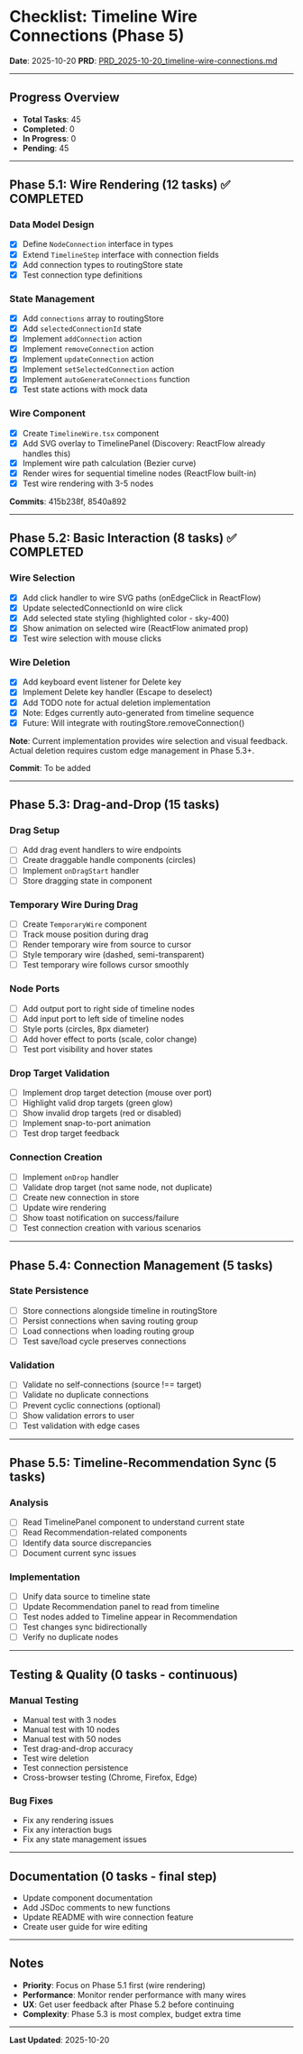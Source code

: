 # Checklist: Timeline Wire Connections (Phase 5)

**Date**: 2025-10-20
**PRD**: [PRD_2025-10-20_timeline-wire-connections.md](./PRD_2025-10-20_timeline-wire-connections.md)

---

## Progress Overview

- **Total Tasks**: 45
- **Completed**: 0
- **In Progress**: 0
- **Pending**: 45

---

## Phase 5.1: Wire Rendering (12 tasks) ✅ COMPLETED

### Data Model Design
- [x] Define `NodeConnection` interface in types
- [x] Extend `TimelineStep` interface with connection fields
- [x] Add connection types to routingStore state
- [x] Test connection type definitions

### State Management
- [x] Add `connections` array to routingStore
- [x] Add `selectedConnectionId` state
- [x] Implement `addConnection` action
- [x] Implement `removeConnection` action
- [x] Implement `updateConnection` action
- [x] Implement `setSelectedConnection` action
- [x] Implement `autoGenerateConnections` function
- [x] Test state actions with mock data

### Wire Component
- [x] Create `TimelineWire.tsx` component
- [x] Add SVG overlay to TimelinePanel (Discovery: ReactFlow already handles this)
- [x] Implement wire path calculation (Bezier curve)
- [x] Render wires for sequential timeline nodes (ReactFlow built-in)
- [x] Test wire rendering with 3-5 nodes

**Commits**: 415b238f, 8540a892

---

## Phase 5.2: Basic Interaction (8 tasks) ✅ COMPLETED

### Wire Selection
- [x] Add click handler to wire SVG paths (onEdgeClick in ReactFlow)
- [x] Update selectedConnectionId on wire click
- [x] Add selected state styling (highlighted color - sky-400)
- [x] Show animation on selected wire (ReactFlow animated prop)
- [x] Test wire selection with mouse clicks

### Wire Deletion
- [x] Add keyboard event listener for Delete key
- [x] Implement Delete key handler (Escape to deselect)
- [x] Add TODO note for actual deletion implementation
- [x] Note: Edges currently auto-generated from timeline sequence
- [x] Future: Will integrate with routingStore.removeConnection()

**Note**: Current implementation provides wire selection and visual feedback. Actual deletion requires custom edge management in Phase 5.3+.

**Commit**: To be added

---

## Phase 5.3: Drag-and-Drop (15 tasks)

### Drag Setup
- [ ] Add drag event handlers to wire endpoints
- [ ] Create draggable handle components (circles)
- [ ] Implement `onDragStart` handler
- [ ] Store dragging state in component

### Temporary Wire During Drag
- [ ] Create `TemporaryWire` component
- [ ] Track mouse position during drag
- [ ] Render temporary wire from source to cursor
- [ ] Style temporary wire (dashed, semi-transparent)
- [ ] Test temporary wire follows cursor smoothly

### Node Ports
- [ ] Add output port to right side of timeline nodes
- [ ] Add input port to left side of timeline nodes
- [ ] Style ports (circles, 8px diameter)
- [ ] Add hover effect to ports (scale, color change)
- [ ] Test port visibility and hover states

### Drop Target Validation
- [ ] Implement drop target detection (mouse over port)
- [ ] Highlight valid drop targets (green glow)
- [ ] Show invalid drop targets (red or disabled)
- [ ] Implement snap-to-port animation
- [ ] Test drop target feedback

### Connection Creation
- [ ] Implement `onDrop` handler
- [ ] Validate drop target (not same node, not duplicate)
- [ ] Create new connection in store
- [ ] Update wire rendering
- [ ] Show toast notification on success/failure
- [ ] Test connection creation with various scenarios

---

## Phase 5.4: Connection Management (5 tasks)

### State Persistence
- [ ] Store connections alongside timeline in routingStore
- [ ] Persist connections when saving routing group
- [ ] Load connections when loading routing group
- [ ] Test save/load cycle preserves connections

### Validation
- [ ] Validate no self-connections (source !== target)
- [ ] Validate no duplicate connections
- [ ] Prevent cyclic connections (optional)
- [ ] Show validation errors to user
- [ ] Test validation with edge cases

---

## Phase 5.5: Timeline-Recommendation Sync (5 tasks)

### Analysis
- [ ] Read TimelinePanel component to understand current state
- [ ] Read Recommendation-related components
- [ ] Identify data source discrepancies
- [ ] Document current sync issues

### Implementation
- [ ] Unify data source to timeline state
- [ ] Update Recommendation panel to read from timeline
- [ ] Test nodes added to Timeline appear in Recommendation
- [ ] Test changes sync bidirectionally
- [ ] Verify no duplicate nodes

---

## Testing & Quality (0 tasks - continuous)

### Manual Testing
- Manual test with 3 nodes
- Manual test with 10 nodes
- Manual test with 50 nodes
- Test drag-and-drop accuracy
- Test wire deletion
- Test connection persistence
- Cross-browser testing (Chrome, Firefox, Edge)

### Bug Fixes
- Fix any rendering issues
- Fix any interaction bugs
- Fix any state management issues

---

## Documentation (0 tasks - final step)

- Update component documentation
- Add JSDoc comments to new functions
- Update README with wire connection feature
- Create user guide for wire editing

---

## Notes

- **Priority**: Focus on Phase 5.1 first (wire rendering)
- **Performance**: Monitor render performance with many wires
- **UX**: Get user feedback after Phase 5.2 before continuing
- **Complexity**: Phase 5.3 is most complex, budget extra time

---

**Last Updated**: 2025-10-20
